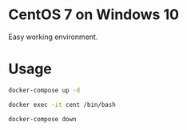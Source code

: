 # CentOS 7 on Windows 10

Easy working environment.

# Usage

```bash
docker-compose up -d

docker exec -it cent /bin/bash

docker-compose down
```
